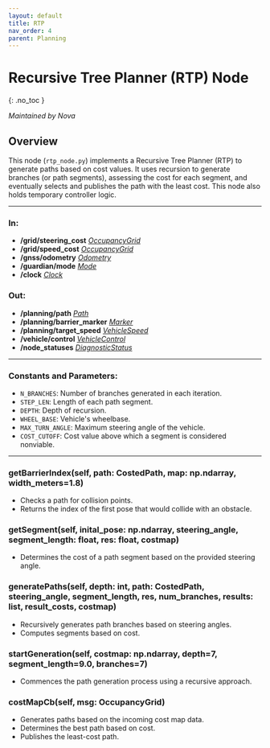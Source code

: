 ```yaml
---
layout: default
title: RTP
nav_order: 4
parent: Planning
---
```


# Recursive Tree Planner (RTP) Node
{: .no_toc }

*Maintained by Nova*

## Overview
This node (`rtp_node.py`) implements a Recursive Tree Planner (RTP) to generate paths based on cost values. It uses recursion to generate branches (or path segments), assessing the cost for each segment, and eventually selects and publishes the path with the least cost. This node also holds temporary controller logic.

---

### In:
- **/grid/steering_cost** [*OccupancyGrid*](https://docs.ros2.org/foxy/api/nav_msgs/msg/OccupancyGrid.html)
- **/grid/speed_cost** [*OccupancyGrid*](https://docs.ros2.org/foxy/api/nav_msgs/msg/OccupancyGrid.html)
- **/gnss/odometry** [*Odometry*](https://docs.ros2.org/foxy/api/nav_msgs/msg/Odometry.html)
- **/guardian/mode** [*Mode*](../messages.md#mode)
- **/clock** [*Clock*](https://docs.ros2.org/galactic/api/rosgraph_msgs/msg/Clock.html)

### Out:
- **/planning/path** [*Path*](https://docs.ros2.org/foxy/api/nav_msgs/msg/Path.html)
- **/planning/barrier_marker** [*Marker*](https://docs.ros2.org/galactic/api/visualization_msgs/msg/Marker.html)
- **/planning/target_speed** [*VehicleSpeed*](../messages.md#vehiclespeed)
- **/vehicle/control** [*VehicleControl*](../messages.md#vehiclecontrol)
- **/node_statuses** [*DiagnosticStatus*](https://docs.ros2.org/galactic/api/diagnostic_msgs/msg/DiagnosticStatus.html)

---

### Constants and Parameters:
* `N_BRANCHES`: Number of branches generated in each iteration.
* `STEP_LEN`: Length of each path segment.
* `DEPTH`: Depth of recursion.
* `WHEEL_BASE`: Vehicle's wheelbase.
* `MAX_TURN_ANGLE`: Maximum steering angle of the vehicle.
* `COST_CUTOFF`: Cost value above which a segment is considered nonviable.

---

### getBarrierIndex(self, path: CostedPath, map: np.ndarray, width_meters=1.8)
   * Checks a path for collision points.
   * Returns the index of the first pose that would collide with an obstacle.

### getSegment(self, inital_pose: np.ndarray, steering_angle, segment_length: float, res: float, costmap)
   * Determines the cost of a path segment based on the provided steering angle.

### generatePaths(self, depth: int, path: CostedPath, steering_angle, segment_length, res, num_branches, results: list, result_costs, costmap)
   * Recursively generates path branches based on steering angles.
   * Computes segments based on cost.

### startGeneration(self, costmap: np.ndarray, depth=7, segment_length=9.0, branches=7)
   * Commences the path generation process using a recursive approach.

### costMapCb(self, msg: OccupancyGrid)
   * Generates paths based on the incoming cost map data.
   * Determines the best path based on cost.
   * Publishes the least-cost path.